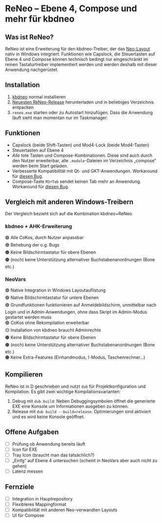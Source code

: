 # ReNeo – Ebene 4, Compose und mehr für kbdneo

## Was ist ReNeo?
ReNeo ist eine Erweiterung für den kbdneo-Treiber, der das [Neo-Layout](http://neo-layout.org/) nativ in Windows integriert.
Funktionen wie Capslock, die Steuertasten auf Ebene 4 und Compose können technisch bedingt nur eingeschränkt im reinen Tastaturtreiber implementiert werden und werden deshalb mit dieser Anwendung nachgerüstet.

## Installation
1. [kbdneo](https://neo-layout.org/Benutzerhandbuch/kbdneo/) normal installieren
2. [Neuesten ReNeo-Release](https://github.com/Rojetto/ReNeo/releases/latest) herunterladen und in beliebiges Verzeichnis entpacken
3. `reneo.exe` starten oder zu Autostart hinzufügen. Dass die Anwendung läuft sieht man momentan nur im Taskmanager.

## Funktionen

- Capslock (beide Shift-Tasten) und Mod4-Lock (beide Mod4-Tasten)
- Steuertasten auf Ebene 4
- *Alle* tote Tasten und Compose-Kombinationen. Diese sind auch durch den Nutzer erweiterbar, alle `.module`-Dateien im Verzeichnis „compose“ werden beim Start geladen.
- Verbesserte Kompatibilität mit Qt- und GKT-Anwendungen. Workaround für [diesen Bug](https://git.neo-layout.org/neo/neo-layout/issues/510).
- Compose-Taste `M3+Tab` sendet keinen Tab mehr an Anwendung. Workaround für [diesen Bug](https://git.neo-layout.org/neo/neo-layout/issues/397).

## Vergleich mit anderen Windows-Treibern
Der Vergleich bezieht sich auf die Kombination kbdneo+ReNeo.

### kbdneo + AHK-Erweiterung
🟢 Alle CoKos, durch Nutzer anpassbar  
🟢 Behebung der o.g. Bugs  
🟠 Keine Bildschirmtastatur für obere Ebenen  
🟠 (noch) keine Unterstützung alternativer Buchstabenanordnungen (Bone etc.)

### NeoVars
🟢 Native Integration in Windows Layoutauflistung  
🟢 Native Bildschirmtastatur für untere Ebenen  
🟢 Grundfunktionen funktionieren auf Anmeldebildschirm, unmittelbar nach Login und in Admin-Anwendungen, ohne dass Skript im Admin-Modus gestartet werden muss  
🟢 CoKos ohne Rekompilation erweiterbar  
🟡 Installation von kbdneo braucht Adminrechte  
🟠 Keine Bildschirmtastatur für obere Ebenen  
🟠 (noch) keine Unterstützung alternativer Buchstabenanordnungen (Bone etc.)  
🟠 Keine Extra-Features (Einhandmodus, ſ-Modus, Taschenrechner…)

## Kompilieren
ReNeo ist in D geschrieben und nutzt `dub` für Projektkonfiguration und Kompilation.
Es gibt zwei wichtige Kompilationsvarianten:
1. Debug mit `dub build`: Neben Debuggingsymbolen öffnet die generierte EXE eine Konsole um Informationen ausgeben zu können.
2. Release mit `dub build --build=release`: Optimierungen sind aktiviert und es wird keine Konsole geöffnet.

## Offene Aufgaben
- [ ] Prüfung ob Anwendung bereits läuft
- [ ] Icon für EXE
- [ ] Tray Icon (braucht man das tatsächlich?)
- [ ] „Einfg“ auf Ebene 4 untersuchen (scheint in NeoVars aber auch nicht zu gehen)
- [ ] Latenz messen

## Fernziele
- [ ] Integration in Hauptrepository
- [ ] Flexibleres Mappingformat
- [ ] Kompatibilität mit anderen Neo-verwandten Layouts
- [ ] UI für Compose
